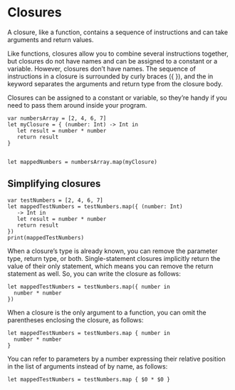 # Closures

A closure, like a function, contains a sequence of instructions and can take arguments and return values.

Like functions, closures allow you to combine several instructions together, but closures do not have names and can be assigned to a constant or a variable. However, closures don’t have names. The sequence of instructions in a closure is surrounded by curly braces ({ }), and the in keyword separates the arguments and return type from the closure body.

Closures can be assigned to a constant or variable, so they’re handy if you need to pass them around inside your program. 

```
var numbersArray = [2, 4, 6, 7]
let myClosure = { (number: Int) -> Int in 
   let result = number * number
   return result
}


let mappedNumbers = numbersArray.map(myClosure)

```


## Simplifying closures

```
var testNumbers = [2, 4, 6, 7]
let mappedTestNumbers = testNumbers.map({ (number: Int) 
   -> Int in 
   let result = number * number
   return result
})
print(mappedTestNumbers)
```


When a closure’s type is already known, you can remove the parameter type, return type, or both. Single-statement closures implicitly return the value of their only statement, which means you can remove the return statement as well. So, you can write the closure as follows:

```
let mappedTestNumbers = testNumbers.map({ number in 
  number * number 
})
```

When a closure is the only argument to a function, you can omit the parentheses enclosing the closure, as follows:

```
let mappedTestNumbers = testNumbers.map { number in 
  number * number 
}
```

You can refer to parameters by a number expressing their relative position in the list of arguments instead of by name, as follows:

```
let mappedTestNumbers = testNumbers.map { $0 * $0 }
```